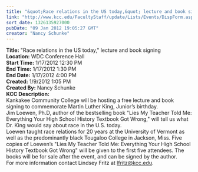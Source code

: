 ```yaml
---
title: "&quot;Race relations in the US today,&quot; lecture and book signing"
link: "http://www.kcc.edu/FacultyStaff/update/Lists/Events/DispForm.aspx?ID=199"
sort_date: 1326135927000
pubDate: "09 Jan 2012 19:05:27 GMT"
creator: "Nancy Schunke"
---
```


<div><b>Title:</b> &quot;Race relations in the US today,&quot; lecture and book signing</div>
<div><b>Location:</b> WDC Conference Hall</div>
<div><b>Start Time:</b> 1/17/2012 12:30 PM</div>
<div><b>End Time:</b> 1/17/2012 1:30 PM</div>
<div><b>End Date:</b> 1/17/2012 4:00 PM</div>
<div><b>Created:</b> 1/9/2012 1:05 PM</div>
<div><b>Created By:</b> Nancy Schunke</div>
<div><b>KCC Description:</b> <div class=ExternalClassE76A5C3BA4904FC4BCA2D1C229203729><div>Kankakee Community College will be hosting a free lecture and book signing to commemorate Martin Luther King, Junior’s birthday.  <br></div>
<div>Jim Loewen, Ph.D, author of the bestselling book &quot;Lies My Teacher Told Me: Everything Your High School History Textbook Got Wrong,&quot; will tell us what Dr. King would say about race in the U.S. today.   <br></div>
<div>Loewen taught race relations for 20 years at the University of Vermont as well as the predominantly black Tougaloo College in Jackson, Miss. Five copies of Loewen’s &quot;Lies My Teacher Told Me: Everything Your High School History Textbook Got Wrong&quot; will be given to the first five attendees. The books will be for sale after the event, and can be signed by the author.  <br>For more information contact Lindsey Fritz at <a href="mailto:lfritz@kcc.edu">lfritz@kcc.edu</a>. </div>
<div> </div></div></div>
